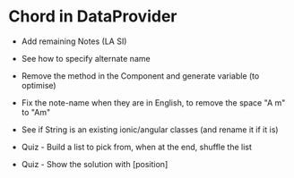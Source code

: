 Chord in DataProvider
=====================

* Add remaining Notes (LA SI)

* See how to specify alternate name

* Remove the method in the Component and generate variable (to optimise)
* Fix the note-name when they are in English, to remove the space "A m" to "Am"

* See if String is an existing ionic/angular classes (and rename it if it is)

* Quiz - Build a list to pick from, when at the end, shuffle the list

* Quiz - Show the solution with [position]
